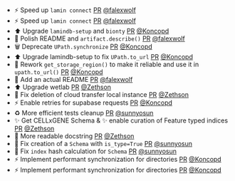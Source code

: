 - ⚡️ Speed up `lamin connect` [PR](https://github.com/laminlabs/lamindb/pull/2948) [@falexwolf](https://github.com/falexwolf)
- ⚡️ Speed up `lamin connect` [PR](https://github.com/laminlabs/lamin-cli/pull/144) [@falexwolf](https://github.com/falexwolf)
- ⬆️ Upgrade `lamindb-setup` and `bionty` [PR](https://github.com/laminlabs/lamindb/pull/2947) [@Koncopd](https://github.com/Koncopd)
- 📝 Polish README and `artifact.describe()` [PR](https://github.com/laminlabs/lamindb/pull/2946) [@falexwolf](https://github.com/falexwolf)
- 🗑️ Deprecate `UPath.synchronize` [PR](https://github.com/laminlabs/lamindb-setup/pull/1094) [@Koncopd](https://github.com/Koncopd)
- ⬆️ Upgrade lamindb-setup to fix `UPath.to_url` [PR](https://github.com/laminlabs/lamindb/pull/2945) [@Koncopd](https://github.com/Koncopd)
- 🐛 Rework `get_storage_region()` to make it reliable and use it in `upath.to_url()`  [PR](https://github.com/laminlabs/lamindb-setup/pull/1093) [@Koncopd](https://github.com/Koncopd)
- 📝 Add an actual README [PR](https://github.com/laminlabs/lamindb/pull/2943) [@falexwolf](https://github.com/falexwolf)
- ⬆️ Upgrade wetlab [PR](https://github.com/laminlabs/lamindb/pull/2940) [@Zethson](https://github.com/Zethson)
- 🐛 Fix deletion of cloud transfer local instance [PR](https://github.com/laminlabs/lamindb/pull/2928) [@Zethson](https://github.com/Zethson)
- ⚡️ Enable retries for supabase requests [PR](https://github.com/laminlabs/lamindb-setup/pull/1084) [@Koncopd](https://github.com/Koncopd)
- ♻️ More efficient tests cleanup [PR](https://github.com/laminlabs/lamindb/pull/2938) [@sunnyosun](https://github.com/sunnyosun)
- ✨ Get CELLxGENE Schema & ✨ enable curation of Feature typed indices [PR](https://github.com/laminlabs/lamindb/pull/2878) [@Zethson](https://github.com/Zethson)
- 📝 More readable docstring [PR](https://github.com/laminlabs/lamindb-setup/pull/1091) [@Zethson](https://github.com/Zethson)
- 🐛 Fix creation of a `Schema` with `is_type=True` [PR](https://github.com/laminlabs/lamindb/pull/2937) [@sunnyosun](https://github.com/sunnyosun)
- 🐛 Fix `index` hash calculation for `Schema` [PR](https://github.com/laminlabs/lamindb/pull/2932) [@sunnyosun](https://github.com/sunnyosun)
- ⚡️ Implement performant synchronization for directories [PR](https://github.com/laminlabs/lamindb/pull/2933) [@Koncopd](https://github.com/Koncopd)
- ⚡️ Implement performant synchronization for directories [PR](https://github.com/laminlabs/lamindb-setup/pull/1089) [@Koncopd](https://github.com/Koncopd)
